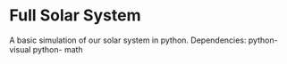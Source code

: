 # Full Solar System
A basic simulation of our solar system in python.
Dependencies:
python- visual
python- math
